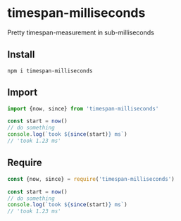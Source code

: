 # timespan-milliseconds
Pretty timespan-measurement in sub-milliseconds

## Install 
```npm i timespan-milliseconds```

## Import
```js
import {now, since} from 'timespan-milliseconds'

const start = now()
// do something
console.log(`took ${since(start)} ms`)
// 'took 1.23 ms'
```

## Require
```js
const {now, since} = require('timespan-milliseconds')

const start = now()
// do something
console.log(`took ${since(start)} ms`)
// 'took 1.23 ms'
```
